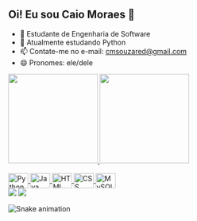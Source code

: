 ## Oi! Eu sou Caio Moraes 👋

- 🔭 Estudante de Engenharia de Software
- 🌱 Atualmente estudando Python
- 📫 Contate-me no e-mail: cmsouzared@gmail.com
- 😄 Pronomes: ele/dele

<link rel="stylesheet" type='text/css' href="https://cdn.jsdelivr.net/gh/devicons/devicon@latest/devicon.min.css" />  
<div>
  <a href="https://github.com/spidercaio">
    <img height="180em" src="https://github-readme-stats.vercel.app/api?username=spidercaio&show_icons=true&theme=synthwave"/>
    <img height="180em" src="https://github-readme-stats.vercel.app/api/top-langs/?username=spidercaio&show_icons=true&theme=synthwave"/>
</div>
<div style="display: inline_block"><br>
  <img align="center" alt="Python" height="30" width="40" src="https://cdn.jsdelivr.net/gh/devicons/devicon@latest/icons/python/python-original.svg"/>
  <img align="center" alt="Java" height="30" width="40" src="https://cdn.jsdelivr.net/gh/devicons/devicon@latest/icons/java/java-original.svg"/>
  <img align="center" alt="HTML" height="30" width="40" src="https://cdn.jsdelivr.net/gh/devicons/devicon@latest/icons/html5/html5-original.svg"/>
  <img align="center" alt="CSS" height="30" width="40" src="https://cdn.jsdelivr.net/gh/devicons/devicon@latest/icons/css3/css3-original.svg"/>
  <img align="center" alt="MySQL" height="30" width="40" src="https://cdn.jsdelivr.net/gh/devicons/devicon@latest/icons/mysql/mysql-original.svg"/>
</div>
    
<div>
  <a href="https://www.linkedin.com/in/caiomds/" target="blank"><img src="https://img.shields.io/badge/LinkedIn-0077B5?style=for-the-badge&logo=linkedin&logoColor=white"></a>
  <a href="https://www.github.com/spidercaio/" target="blank"><img src="https://img.shields.io/badge/GitHub-100000?style=for-the-badge&logo=github&logoColor=white"></a>

  ![Snake animation](https://spidercaio.github.io/spidercaio/github-contribution-grid-snake.svg)
  
</div>

